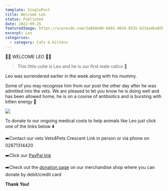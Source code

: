 ```yaml
---
template: SinglePost
title: Welcome Leo
status: Published
date: 2022-09-25
featuredImage: https://ucarecdn.com/3a8b8e86-6d01-4026-8535-b23aa4ba95b1/
excerpt: Leo
categories:
  - category: Cats & Kittens
---
```

🧡🧡 WELCOME LEO 🧡🧡

> This little cutie is Leo and he is our first male calico 🥰

Leo was surrendered earlier in the week along with his mummy. 

Some of you may recognise him from our post the other day after he was admitted into the vets. We are pleased to let you know he is doing well and has been allowed home, he is on a course of antibiotics and is bursting with kitten energy 🧶

![](https://scontent-lhr8-2.xx.fbcdn.net/v/t39.30808-6/306091250_1207667903113050_8761462645311240907_n.jpg?_nc_cat=105&ccb=1-7&_nc_sid=8bfeb9&_nc_ohc=cQeT541IWSQAX-O1-h7&_nc_ht=scontent-lhr8-2.xx&oh=00_AT81zN1E0hbtzU33UUfuvmtZnGWBGDpSHPA6g-z-5NaHtA&oe=6334FCEE)

To donate to our ongoing medical costs to help animals like Leo just click one of the links below ⬇️ 

➡️Contact our vets Vets4Pets Crescent Link in person or via phone on 02871314420

➡️Click our [PayPal link](https://www.paypal.me/friendsofrescue)


➡️Check out the [donation page](https://friendsofrescuemerch.square.site/donate) on our merchandise shop where you can donate by debit/credit card


**T﻿hank You!**